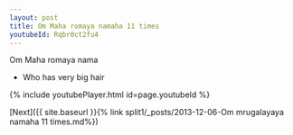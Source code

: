 ```yaml
---
layout: post
title: Om Maha romaya namaha 11 times
youtubeId: Rqbr0ct2fu4
---
```

 
 
Om Maha romaya nama 
 
 -  Who has very big hair 
 
  
 
  
 
 
 
 
 
 


{% include youtubePlayer.html id=page.youtubeId %}
 
[Next]({{ site.baseurl }}{% link  split1/_posts/2013-12-06-Om mrugalayaya namaha 11 times.md%})
 
